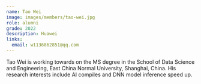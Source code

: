 ```yaml
---
name: Tao Wei
image: images/members/tao-wei.jpg
role: alumni
grade: 2022
description: Huawei
links:
  email: w1136862851@qq.com
---
```


Tao Wei is working towards on the MS degree in the School of Data Science and Engineering, East China Normal University, Shanghai, China.
His research interests include AI compiles and DNN model inference speed up.
